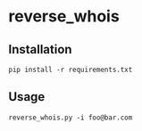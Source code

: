 # reverse_whois

## Installation
`pip install -r requirements.txt`

## Usage 
`reverse_whois.py -i foo@bar.com`
